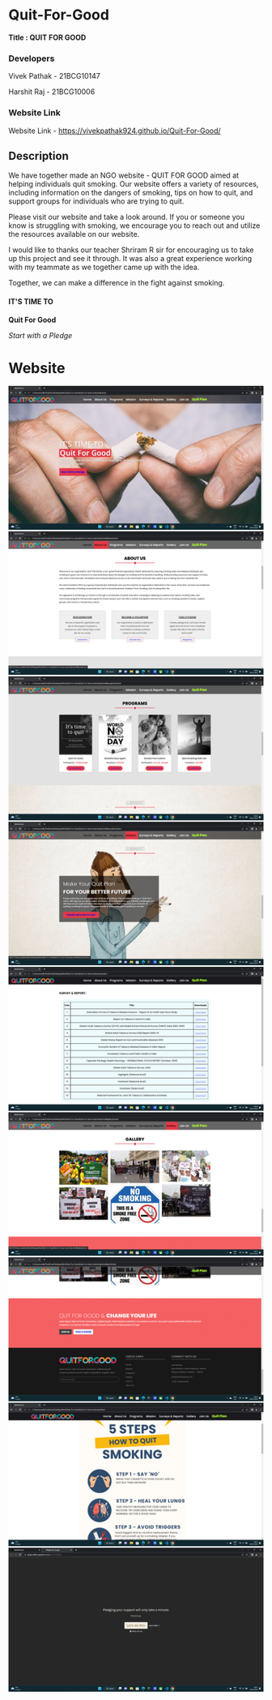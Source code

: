 # Quit-For-Good

**Title : QUIT FOR GOOD**

### Developers
Vivek Pathak - 21BCG10147

Harshit Raj - 21BCG10006


### Website Link

Website Link - https://vivekpathak924.github.io/Quit-For-Good/


## Description

We have together made an NGO website - QUIT FOR GOOD aimed at helping individuals quit smoking. Our website offers a variety of resources, including information on the dangers of smoking, tips on how to quit, and support groups for individuals who are trying to quit.

Please visit our website and take a look around. If you or someone you know is struggling with smoking, we encourage you to reach out and utilize the resources available on our website.

I would like to thanks our teacher Shriram R sir for encouraging us to take up this project and see it through. It was also a great experience working with my teammate as we together came up with the idea.

Together, we can make a difference in the fight against smoking. 


#### IT'S TIME TO
**Quit For Good**

*Start with a Pledge*


# Website

![](https://github.com/vivekpathak924/vivekpathak924/blob/main/Screenshot%202023-01-26%20002520.png?raw=true)
![](https://github.com/vivekpathak924/vivekpathak924/blob/main/Screenshot%202023-01-26%20002604.png?raw=true)
![](https://github.com/vivekpathak924/vivekpathak924/blob/main/Screenshot%202023-01-26%20002624.png?raw=true)
![](https://github.com/vivekpathak924/vivekpathak924/blob/main/Screenshot%202023-01-26%20002636.png?raw=true)
![](https://github.com/vivekpathak924/vivekpathak924/blob/main/Screenshot%202023-01-26%20002648.png?raw=true)
![](https://github.com/vivekpathak924/vivekpathak924/blob/main/Screenshot%202023-01-26%20002705.png?raw=true)
![](https://github.com/vivekpathak924/vivekpathak924/blob/main/Screenshot%202023-01-26%20002717.png?raw=true)
![](https://github.com/vivekpathak924/vivekpathak924/blob/main/Screenshot%202023-01-26%20002731.png?raw=true)
![](https://github.com/vivekpathak924/vivekpathak924/blob/main/Screenshot%202023-01-26%20002749.png?raw=true)







